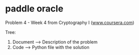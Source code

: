 paddle oracle
=============

Problem 4 - Week 4 from Cryptography I (www.coursera.com)

Tree:

<ol>
<li>Document --> Description of the problem</li>
<li>Code --> Python file with the solution</li>
</ol>
